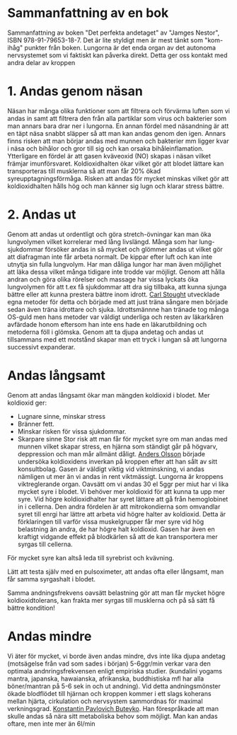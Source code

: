 # Sammanfattning av en bok
Sammanfattning av boken "Det perfekta andetaget" av "Jamges Nestor", ISBN 978-91-79653-18-7.
Det är lite styldigt men är mest tänkt som "kom-ihåg" punkter från boken.
Lungorna är det enda organ av det autonoma nervsystemet som vi faktiskt kan påverka direkt. Detta ger oss kontakt med andra delar av kroppen 

# 1. Andas genom näsan
Näsan har många olika funktioner som att filtrera och förvärma luften som vi andas in samt att filtrera den från alla partiklar som virus och bakterier som man annars bara drar ner i lungorna. En annan fördel med näsandning är att en täpt näsa snabbt släpper så att man kan andas genom den igen. Annars finns risken att man börjar andas med munnen och bakterier mm ligger kvar i näsa och bihålor och gror till sig och kan orsaka bihåleinflamation.
Ytterligare en fördel är att gasen kväveoxid (NO) skapas i näsan vilket främjar imunförsvaret. Koldioxidhalten ökar vilket gör att blodet lättare kan transporteras till musklerna så att man får 20% ökad syreupptagningsförmåga.
Risken att andas för mycket minskas vilket gör att koldioxidhalten hålls hög och man känner sig lugn och klarar stress bättre.

# 2. Andas ut
Genom att andas ut ordentligt och göra stretch-övningar kan man öka lungvolymen vilket korrelerar med lång livslängd. Många som har lung-sjukdommar försöker andas in så mycket och glömmer andas ut vilket gör att diafragman inte får arbeta normalt. De kippar efter luft och kan inte utnytja sin fulla lungvolym. Har man dåliga lungor har man även möjlighet att läka dessa vilket många tidigare inte trodde var möjligt. Genom att hålla andran och göra olika rörelser och massage har vissa lyckats öka lungvolymen för att t.ex få sjukdommar att dra sig tillbaka, att kunna sjunga bättre eller att kunna prestera bättre inom idrott. [Carl Stought](https://www.youtube.com/watch?v=nplcrlCWtk8&t=582s) utvecklade egna metoder för detta och började med att just träna sångare men började sedan även träna idrottare och sjuka. Idrottsmännne han tränade tog många OS-guld men hans metoder var väldigt underliga och resten av läkarkåren avfärdade honom eftersom han inte ens hade en läkarutbildning och metoderna föll i glömska.
Genom att ta djupa andetag och andas ut tillsammans med ett motstånd skapar man ett tryck i lungan så att lungorna successivt expanderar.

# Andas långsamt
Genom att andas långsamt ökar man mängden koldioxid i blodet.
Mer koldioxid ger:
- Lugnare sinne, minskar stress
- Bränner fett.
- Minskar risken för vissa sjukdommar.
- Skarpare sinne
Stor risk att man får för mycket syre om man andas med munnen vilket skapar stress, en hjärna som ständigt går på högvarv, deppression och man mår allmänt dåligt. [Anders Olsson](https://www.consciousbreathing.com/blogs/articles/meet-anders-olsson?srsltid=AfmBOopLsTIt4sFp4nmM5TU4wIUlFqEpuHViB9tbr6Lr47TE4C2Ezi8N) började undersöka koldioxidens inverkan på kroppen efter att han sålt av sitt konsultbolag.
Gasen är väldigt viktig vid viktminskning, vi andas nämligen ut mer än vi andas in rent viktmässigt. Lungorna är kroppens viktreglerande organ. Oavsätt om vi andas 30 el 5ggr per miut har vi lika mycket syre i blodet. Vi behöver mer koldioxid för att kunna ta upp mer syre. Vid högre koldioxidhalter har syret lättare att gå från hemoglobinet in i cellerna. Den andra fördelen är att mitrokondierna som omvandlar syret till enrgi har lättre att arbeta vid högre halter av koldioxid.
Detta är förklaringen till varför vissa muskelgrupper får mer syre vid hög belastning än andra, de har högre halt koldioxid. Gasen har även en kraftigt vidgande effekt på blodkärlen så att de kan transportera mer syrgas till cellerna.

För mycket syre kan altså leda till syrebrist och kvävning.

Lätt att testa själv med en pulsoximeter, att andas ofta eller långsamt, man får samma syrgashalt i blodet.

Samma andningsfrekvens oavsätt belastning gör att man får mycket högre koldioxidtolerans, kan frakta mer syrgas till musklerna och på så sätt få bättre kondition! 

# Andas mindre
Vi äter för mycket, vi borde även andas mindre, dvs inte lika djupa andetag (motsägelse från vad som sades i början)
5-6ggr/min verkar vara den optimala andnringsfrekvensen enligt empiriska studier. (kundalini yogams mantra, japanska, hawaianska, afrikanska, buddhistiska  mfl har alla böner/mantran på 5-6 sek in och ut andning).
Vid detta andningsmönster ökade blodflödet till hjärnan och kroppen kommer i ett slags koherans mellan hjärta, cirkulation och nervsystem sammordnas för maximal verkningsgrad.
[Konstantin Pavlovich Buteyko](https://en.wikipedia.org/wiki/Konstantin_Buteyko). Han förespråkade att man skulle andas så nära sitt metaboliska behov som möjligt. Man kan andas oftare, men inte mer än 6l/min
